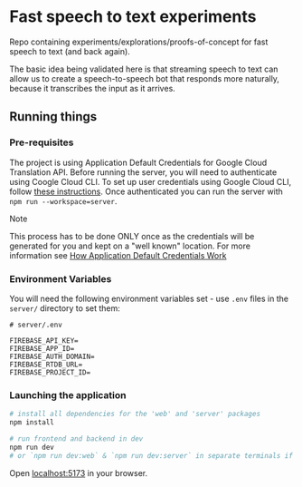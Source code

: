 # Fast speech to text experiments

Repo containing experiments/explorations/proofs-of-concept for fast speech to text (and back again).

The basic idea being validated here is that streaming speech to text can allow us to create a speech-to-speech bot that responds more naturally, because it transcribes the input as it arrives.

## Running things

### Pre-requisites

The project is using Application Default Credentials for Google Cloud Translation API.
Before running the server, you will need to authenticate using Coogle Cloud CLI. To set up user credentials using Google Cloud CLI, follow [these instructions](https://cloud.google.com/docs/authentication/provide-credentials-adc#local-dev). Once authenticated you can run the server with `npm run --workspace=server`.

> [!NOTE]
> This process has to be done ONLY once as the credentials will be generated for you and kept on a "well known" location. For more information see [How Application Default Credentials Work](https://cloud.google.com/docs/authentication/application-default-credentials)

### Environment Variables

You will need the following environment variables set - use `.env` files in the `server/` directory to set them:

```
# server/.env

FIREBASE_API_KEY=
FIREBASE_APP_ID=
FIREBASE_AUTH_DOMAIN=
FIREBASE_RTDB_URL=
FIREBASE_PROJECT_ID=
```

### Launching the application

```bash
# install all dependencies for the 'web' and 'server' packages
npm install

# run frontend and backend in dev
npm run dev
# or `npm run dev:web` & `npm run dev:server` in separate terminals if you so wish
```

Open [localhost:5173](http://localhost:5173) in your browser.

